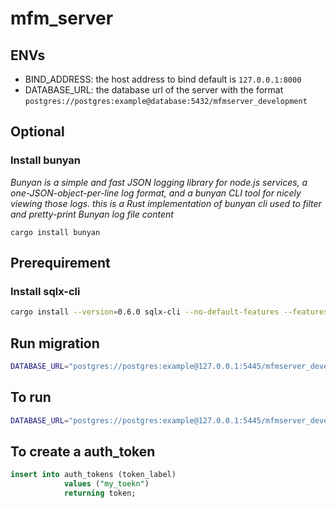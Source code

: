 # mfm_server

## ENVs
- BIND_ADDRESS: the host address to bind default is `127.0.0.1:8000`
- DATABASE_URL: the database url of the server with the format `postgres://postgres:example@database:5432/mfmserver_development`

## Optional
### Install bunyan
_Bunyan is a simple and fast JSON logging library for node.js services, a one-JSON-object-per-line
log format, and a bunyan CLI tool for nicely viewing those logs. this is a Rust implementation of
bunyan cli used to filter and pretty-print Bunyan log file content_

```
cargo install bunyan
```

## Prerequirement
### Install sqlx-cli
```sh
cargo install --version=0.6.0 sqlx-cli --no-default-features --features postgres,rustls
```

## Run migration
```sh
DATABASE_URL="postgres://postgres:example@127.0.0.1:5445/mfmserver_development" sqlx migrate run
```

## To run
```sh
DATABASE_URL="postgres://postgres:example@127.0.0.1:5445/mfmserver_development" RUST_LOG=debug cargo watch -x 'run' | bunyan
```

## To create a auth_token
```sql
insert into auth_tokens (token_label)
			values ("my_toekn")
			returning token;
```